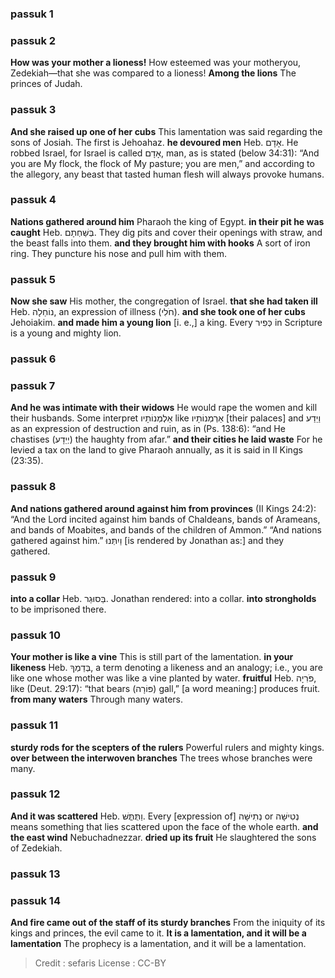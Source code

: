 
### passuk 1

### passuk 2
<b>How was your mother a lioness!</b> How esteemed was your motheryou, Zedekiah—that she was compared to a lioness!
<b>Among the lions</b> The princes of Judah.

### passuk 3
<b>And she raised up one of her cubs</b> This lamentation was said regarding the sons of Josiah. The first is Jehoahaz.
<b>he devoured men</b> Heb. אָדָם. He robbed Israel, for Israel is called אָדָם, man, as is stated (below 34:31): “And you are My flock, the flock of My pasture; you are men,” and according to the allegory, any beast that tasted human flesh will always provoke humans.

### passuk 4
<b>Nations gathered around him</b> Pharaoh the king of Egypt.
<b>in their pit he was caught</b> Heb. בְּשַּׁחְתָם. They dig pits and cover their openings with straw, and the beast falls into them.
<b>and they brought him with hooks</b> A sort of iron ring. They puncture his nose and pull him with them.

### passuk 5
<b>Now she saw</b> His mother, the congregation of Israel.
<b>that she had taken ill</b> Heb. נוֹחַלָה, an expression of illness (חֹלִי).
<b>and she took one of her cubs</b> Jehoiakim.
<b>and made him a young lion</b> [i. e.,] a king. Every כְּפִיר in Scripture is a young and mighty lion.

### passuk 6

### passuk 7
<b>And he was intimate with their widows</b> He would rape the women and kill their husbands. Some interpret אַלְמְנוֹתָיו like אַרְמְנוֹתָיו [their palaces] and וַיֵדַע as an expression of destruction and ruin, as in (Ps. 138:6): “and He chastises (יְיֵדָע) the haughty from afar.”
<b>and their cities he laid waste</b> For he levied a tax on the land to give Pharaoh annually, as it is said in II Kings (23:35).

### passuk 8
<b>And nations gathered around against him from provinces</b> (II Kings 24:2): “And the Lord incited against him bands of Chaldeans, bands of Arameans, and bands of Moabites, and bands of the children of Ammon.” “And nations gathered against him.”
וַיִתְּנוּ [is rendered by Jonathan as:] and they gathered.

### passuk 9
<b>into a collar</b> Heb. בַּסוּגַר. Jonathan rendered: into a collar.
<b>into strongholds</b> to be imprisoned there.

### passuk 10
<b>Your mother is like a vine</b> This is still part of the lamentation.
<b>in your likeness</b> Heb. בְּדַמְךָ, a term denoting a likeness and an analogy; i.e., you are like one whose mother was like a vine planted by water.
<b>fruitful</b> Heb. פֹּרִיָה, like (Deut. 29:17): “that bears (פּוֹרָה) gall,” [a word meaning:] produces fruit.
<b>from many waters</b> Through many waters.

### passuk 11
<b>sturdy rods for the scepters of the rulers</b> Powerful rulers and mighty kings.
<b>over between the interwoven branches</b> The trees whose branches were many.

### passuk 12
<b>And it was scattered</b> Heb. וַתֻּתֳּשּׁ. Every [expression of] נְתִישָּׁה or נְטִישָּׁה means something that lies scattered upon the face of the whole earth.
<b>and the east wind</b> Nebuchadnezzar.
<b>dried up its fruit</b> He slaughtered the sons of Zedekiah.

### passuk 13

### passuk 14
<b>And fire came out of the staff of its sturdy branches</b> From the iniquity of its kings and princes, the evil came to it.
<b>It is a lamentation, and it will be a lamentation</b> The prophecy is a lamentation, and it will be a lamentation.

>Credit : sefaris
>License : CC-BY
